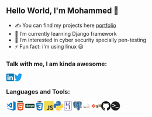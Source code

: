 ## Hello World, I'm Mohammed  👋

- ✍ You can find my projects here [portfolio]
- 🌱 I’m currently learning Django framework
- 👀 I’m interested in cyber security specially pen-testing
- ⚡ Fun fact: i'm using linux :smiley:

<!-- 🔭 💬   -->


### Talk with me, I am kinda awesome:
[<img align="left" alt="Mohammed Taysser | LinkedIn" width="22px" src="images/linkedin.svg" />][linkedin]

<!-- [<img align="left" alt="codeSTACKr.com" width="22px" src="https://raw.githubusercontent.com/iconic/open-iconic/master/svg/globe.svg" />](https://code4learn.teachable.com) -->

[<img align="left" alt="codeSTACKr | Twitter" width="22px" src="images/twitter.svg" />](https://twitter.com/Muhammedtaysser)


<!-- [website]: https://holistic-developer.com/ -->
[linkedin]: https://linkedin.com/in/mohammed-taysser
[portfolio]: https://mohammed-taysser.github.io/portfolio/

<br/>

### Languages and Tools:

<img align="left" alt="Visual Studio Code" width="26px" src="images/visual-studio-code.png" />
<img align="left" alt="HTML5" width="26px" src="images/html.png" />
<img align="left" alt="Django" width="26px" src="images/django-original.svg" />
<img align="left" alt="CSS3" width="26px" src="images/css.png" />
<img align="left" alt="JavaScript" width="26px" src="images/javascript.png" />
<img align="left" alt="Python" width="26px" src="images/python.png" />
<img align="left" alt="Heroku" width="26px" src="images/heroku.svg" />
<img align="left" alt="Postgresql" width="26px" src="images/postgresql.svg" />
<img align="left" alt="SQL" width="26px" src="images/mysql.png" />
<img align="left" alt="Git" width="26px" src="images/git.png" />
<img align="left" alt="GitHub" width="26px" src="images/github.png" />
<img align="left" alt="HTML5" width="26px" src="images/terminal.png" />

